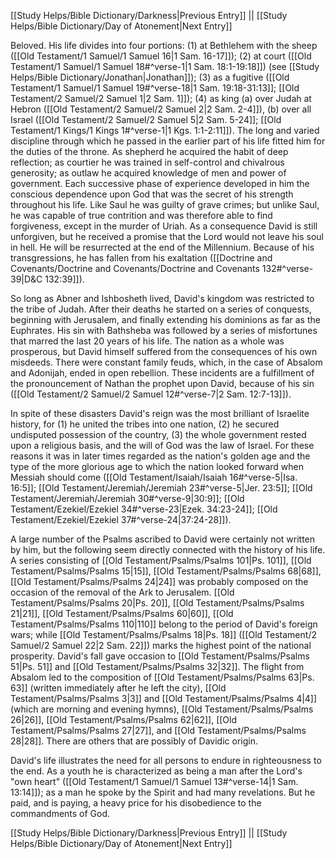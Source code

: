 [[Study Helps/Bible Dictionary/Darkness|Previous Entry]]  ||  [[Study Helps/Bible Dictionary/Day of Atonement|Next Entry]]

 Beloved. His life divides into four portions: (1) at Bethlehem with the sheep ([[Old Testament/1 Samuel/1 Samuel 16|1 Sam. 16-17]]); (2) at court ([[Old Testament/1 Samuel/1 Samuel 18#^verse-1|1 Sam. 18:1-19:18]]) (see [[Study Helps/Bible Dictionary/Jonathan|Jonathan]]); (3) as a fugitive ([[Old Testament/1 Samuel/1 Samuel 19#^verse-18|1 Sam. 19:18-31:13]]; [[Old Testament/2 Samuel/2 Samuel 1|2 Sam. 1]]); (4) as king (a) over Judah at Hebron ([[Old Testament/2 Samuel/2 Samuel 2|2 Sam. 2-4]]), (b) over all Israel ([[Old Testament/2 Samuel/2 Samuel 5|2 Sam. 5-24]]; [[Old Testament/1 Kings/1 Kings 1#^verse-1|1 Kgs. 1:1-2:11]]). The long and varied discipline through which he passed in the earlier part of his life fitted him for the duties of the throne. As shepherd he acquired the habit of deep reflection; as courtier he was trained in self-control and chivalrous generosity; as outlaw he acquired knowledge of men and power of government. Each successive phase of experience developed in him the conscious dependence upon God that was the secret of his strength throughout his life. Like Saul he was guilty of grave crimes; but unlike Saul, he was capable of true contrition and was therefore able to find forgiveness, except in the murder of Uriah. As a consequence David is still unforgiven, but he received a promise that the Lord would not leave his soul in hell. He will be resurrected at the end of the Millennium. Because of his transgressions, he has fallen from his exaltation ([[Doctrine and Covenants/Doctrine and Covenants/Doctrine and Covenants 132#^verse-39|D&C 132:39]]).

 So long as Abner and Ishbosheth lived, David's kingdom was restricted to the tribe of Judah. After their deaths he started on a series of conquests, beginning with Jerusalem, and finally extending his dominions as far as the Euphrates. His sin with Bathsheba was followed by a series of misfortunes that marred the last 20 years of his life. The nation as a whole was prosperous, but David himself suffered from the consequences of his own misdeeds. There were constant family feuds, which, in the case of Absalom and Adonijah, ended in open rebellion. These incidents are a fulfillment of the pronouncement of Nathan the prophet upon David, because of his sin ([[Old Testament/2 Samuel/2 Samuel 12#^verse-7|2 Sam. 12:7-13]]).

 In spite of these disasters David's reign was the most brilliant of Israelite history, for (1) he united the tribes into one nation, (2) he secured undisputed possession of the country, (3) the whole government rested upon a religious basis, and the will of God was the law of Israel. For these reasons it was in later times regarded as the nation's golden age and the type of the more glorious age to which the nation looked forward when Messiah should come ([[Old Testament/Isaiah/Isaiah 16#^verse-5|Isa. 16:5]]; [[Old Testament/Jeremiah/Jeremiah 23#^verse-5|Jer. 23:5]]; [[Old Testament/Jeremiah/Jeremiah 30#^verse-9|30:9]]; [[Old Testament/Ezekiel/Ezekiel 34#^verse-23|Ezek. 34:23-24]]; [[Old Testament/Ezekiel/Ezekiel 37#^verse-24|37:24-28]]).

 A large number of the Psalms ascribed to David were certainly not written by him, but the following seem directly connected with the history of his life. A series consisting of [[Old Testament/Psalms/Psalms 101|Ps. 101]], [[Old Testament/Psalms/Psalms 15|15]], [[Old Testament/Psalms/Psalms 68|68]], [[Old Testament/Psalms/Psalms 24|24]] was probably composed on the occasion of the removal of the Ark to Jerusalem. [[Old Testament/Psalms/Psalms 20|Ps. 20]], [[Old Testament/Psalms/Psalms 21|21]], [[Old Testament/Psalms/Psalms 60|60]], [[Old Testament/Psalms/Psalms 110|110]] belong to the period of David's foreign wars; while [[Old Testament/Psalms/Psalms 18|Ps. 18]] ([[Old Testament/2 Samuel/2 Samuel 22|2 Sam. 22]]) marks the highest point of the national prosperity. David's fall gave occasion to [[Old Testament/Psalms/Psalms 51|Ps. 51]] and [[Old Testament/Psalms/Psalms 32|32]]. The flight from Absalom led to the composition of [[Old Testament/Psalms/Psalms 63|Ps. 63]] (written immediately after he left the city), [[Old Testament/Psalms/Psalms 3|3]] and [[Old Testament/Psalms/Psalms 4|4]] (which are morning and evening hymns), [[Old Testament/Psalms/Psalms 26|26]], [[Old Testament/Psalms/Psalms 62|62]], [[Old Testament/Psalms/Psalms 27|27]], and [[Old Testament/Psalms/Psalms 28|28]]. There are others that are possibly of Davidic origin.

 David's life illustrates the need for all persons to endure in righteousness to the end. As a youth he is characterized as being a man after the Lord's "own heart" ([[Old Testament/1 Samuel/1 Samuel 13#^verse-14|1 Sam. 13:14]]); as a man he spoke by the Spirit and had many revelations. But he paid, and is paying, a heavy price for his disobedience to the commandments of God.

[[Study Helps/Bible Dictionary/Darkness|Previous Entry]]  ||  [[Study Helps/Bible Dictionary/Day of Atonement|Next Entry]]